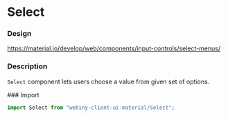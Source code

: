 # Select

### Design
<a href="https://material.io/develop/web/components/input-controls/select-menus/" target="_blank">https://material.io/develop/web/components/input-controls/select-menus/</a>

### Description
`Select` component lets users choose a value from given set of options.

### Import
```js
import Select from "webiny-client-ui-material/Select";
```